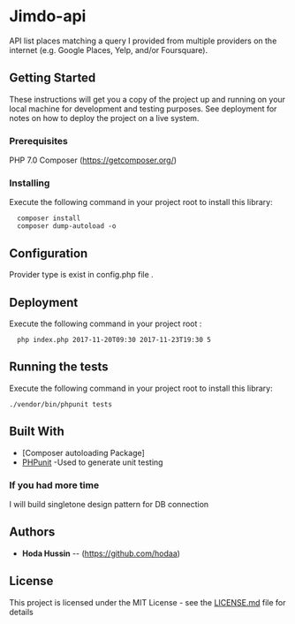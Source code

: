 
# Jimdo-api

API list places matching a query I provided from multiple providers on the internet
 (e.g. Google Places, Yelp, and/or Foursquare).

## Getting Started

These instructions will get you a copy of the project up and running on your local machine for development and testing purposes. See deployment for notes on how to deploy the project on a live system.

### Prerequisites

PHP 7.0
Composer (https://getcomposer.org/)


### Installing

Execute the following command in your project root to install this library:

      composer install
      composer dump-autoload -o

## Configuration

Provider type is exist in config.php file .


## Deployment

Execute the following command in your project root :

      php index.php 2017-11-20T09:30 2017-11-23T19:30 5


## Running the tests
  Execute the following command in your project root to install this library:

	./vendor/bin/phpunit tests



## Built With

* [Composer autoloading Package]
* [PHPunit](https://phpunit.de/) -Used to generate unit testing


### If you had more time
I will build singletone design pattern for DB connection


## Authors

* **Hoda Hussin** -- (https://github.com/hodaa)

## License

This project is licensed under the MIT License - see the [LICENSE.md](LICENSE.md) file for details

